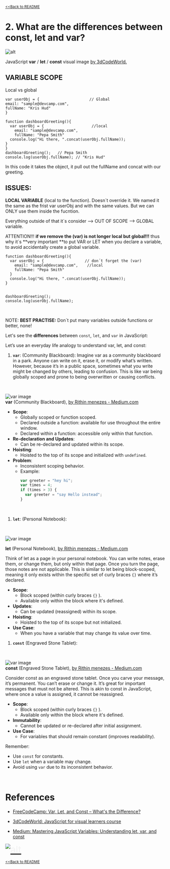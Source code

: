<sub>[<<Back to README](README.md)</sub>

# 2. What are the differences between const, let and var?

![alt](/images/JS%20var%20let%20const%20visual%20image%20by%203dCodeWorld.png)

JavaScript **var** / **let** / **const** visual image [by 3dCodeWorld.](https://www.youtube.com/@3dCodeWorld)

##  VARIABLE SCOPE

Local vs global


```JS
var userObj = {                      // Global
email: "sample@devcamp.com",
fullName: "Kris Hud"
}

function dashboardGreeting(){
  var userObj = {                     //local
    email: "sample@devcamp.com",    
    fullName: "Pepa Smith"
  console.log("Hi there, ".concat(userObj.fullName));
}
}
dashboardGreeting();   // Pepa Smith
console.log(userObj.fullName); // "Kris Hud"
```

In this code it takes the object, it pull out the fullName and concat with our greeting.

## ISSUES:

**LOCAL VARIABLE** (local to the function). Doesn´t override it. We named it the same as the frist var userObj and with the same values. But we can ONLY use them inside the fucntion.

Everything outside of that it´s consider --> OUT OF SCOPE --> GLOBAL variable.

ATTENTION!!! **if we remove the (**var**) is not longer local but global!!!** thus why it´s **very important **to put VAR or LET when you declare a variable, to avoid accidentally create a global variable.
<br>

```JS
function dashboardGreeting(){
  var userObj = {                  // don´t forget the (var)
    email: "sample@devcamp.com",    //local
    fullName: "Pepa Smith"
  }   
  console.log("Hi there, ".concat(userObj.fullName));
}


dashboardGreeting();
console.log(userObj.fullName);
```
<br>


NOTE: **BEST PRACTISE:** Don´t put many variables outside functions or better, none!



Let's see the **differences** between `const`, `let`, and `var` in JavaScript:


Let’s use an everyday life analogy to understand var, let, and const:

1. **`var`**: (Community Blackboard):
Imagine var as a community blackboard in a park. Anyone can write on it, erase it, or modify what’s written. However, because it’s in a public space, sometimes what you write might be changed by others, leading to confusion. This is like var being globally scoped and prone to being overwritten or causing conflicts.

<br>

![var image](/images/var%20community%20blackboard%20by%20medium.png)
<br>
**var** (Community Blackboard), [by Rithin menezes - Medium.com ](https://medium.com/@rithinmenezes/understanding-let-var-and-const-in-javascript-a-guide-to-variable-declarations-f271c5b8dc79)


   - **Scope**:
     - Globally scoped or function scoped.
     - Declared outside a function: available for use throughout the entire window.
     - Declared within a function: accessible only within that function.
   - **Re-declaration and Updates**:
     - Can be re-declared and updated within its scope.
   - **Hoisting**:
     - Hoisted to the top of its scope and initialized with `undefined`.
   - **Problem**:
     - Inconsistent scoping behavior.
     - Example:
       ```javascript
       var greeter = "hey hi";
       var times = 4;
       if (times > 3) {
         var greeter = "say Hello instead";
       }
       ```
<br>

1. **`let`**: (Personal Notebook):
   
<br>
   
![var image](/images/Let%20(Personal%20Notebook).png)
<br>


**let** (Personal Notebook), [by Rithin menezes - Medium.com ](https://medium.com/@rithinmenezes/understanding-let-var-and-const-in-javascript-a-guide-to-variable-declarations-f271c5b8dc79)

Think of let as a page in your personal notebook. You can write notes, erase them, or change them, but only within that page. Once you turn the page, those notes are not applicable. This is similar to let being block-scoped, meaning it only exists within the specific set of curly braces `{}` where it’s declared.

   - **Scope**:
     - Block scoped (within curly braces `{}` ).
     - Available only within the block where it's defined.
   - **Updates**:
     - Can be updated (reassigned) within its scope.
   - **Hoisting**:
     - Hoisted to the top of its scope but not initialized.
   - **Use Case**:
     - When you have a variable that may change its value over time.

1. **`const`** (Engraved Stone Tablet):

<br>
   
![var image](/images/Const%20(Engraved%20Stone%20Tablet).png)
<br>
**const** (Engraved Stone Tablet), [by Rithin menezes - Medium.com ](/images/)

Consider const as an engraved stone tablet. Once you carve your message, it’s permanent. You can’t erase or change it. It’s great for important messages that must not be altered. This is akin to const in JavaScript, where once a value is assigned, it cannot be reassigned.

   - **Scope**:
     - Block scoped (within curly braces `{}` ).
     - Available only within the block where it's defined.
   - **Immutability**:
     - Cannot be updated or re-declared after initial assignment.
   - **Use Case**:
     - For variables that should remain constant (improves readability).

Remember:
- Use `const` for constants.
- Use `let` when a variable may change.
- Avoid using `var` due to its inconsistent behavior.
  
<br>

# References

* [FreeCodeCamp: Var, Let, and Const – What's the Difference?](https://www.freecodecamp.org/news/var-let-and-const-whats-the-difference/)

* [3dCodeWorld: JavaScript for visual learners course](https://www.youtube.com/@3dCodeWorld)

* [Medium: Mastering JavaScript Variables: Understanding let, var, and const  ](https://medium.com/@rithinmenezes/understanding-let-var-and-const-in-javascript-a-guide-to-variable-declarations-f271c5b8dc79)
  


[ <span style="color: #f2f2f2; font-size: 30px;">![alt](/images/Top-Icon1.webp)](#top)</span>

<sub>[<<Back to README](README.md)</sub>
